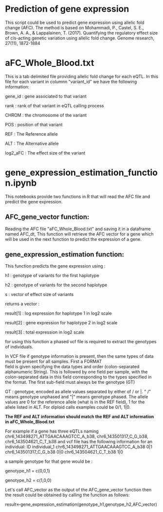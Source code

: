# Prediction of gene expression
This script could be used to predict gene expression using allelic fold change (AFC). The method is based on Mohammadi, P., Castel, S. E., Brown, A. A., & Lappalainen, T. (2017). Quantifying the regulatory effect size of cis-acting genetic variation using allelic fold change. Genome research, 27(11), 1872-1884 


# aFC_Whole_Blood.txt
This is a tab delimited file providing allelic fold change for each eQTL. In this file for each variant in columnn "variant_id" we have the following information:

gene_id : gene associated to that variant

rank : rank of that variant in eQTL calling process

CHROM : the chromosome of the variant

POS : position of that variant

REF : The Reference allele

ALT : The Alternative allele

log2_aFC : The effect size of the variant

# gene_expression_estimation_function.ipynb

This notebooks provide two functions in R that will read the AFC file and predict the gene expression.

## AFC_gene_vector function:

Reading the AFC file "aFC_Whole_Blood.txt" and saving it in a dataframe named AFC_dt, This function will retrieve the AFC vector for a gene which will be used in the next function to predict the expression of a gene.

## gene_expression_estimation function:
This function predicts the gene expression using :

h1 : genotype of variants for the first haplotype

h2 : genotype of variants for the second haplotype

s : vector of effect size of variants

returns a vector : 

result[1] : log expression for haplotype 1 in log2 scale

result[2] : gene expression for haplotype 2 in log2 scale

result[3] : total expression in log2 scale

for using this function a phased vcf file is required to extract the genotypes of individuals.

In VCF file if genotype information is present, then the same types of data must be present for all samples. First a FORMAT  
field is given specifying the data types and order (colon-separated alphanumeric String). This is followed by one field per sample, with the colon-separated data in this  field corresponding to the types specified in the format. The  first sub-field must always be the genotype (GT)

GT : genotype, encoded as allele values separated by either of / or |. " /" means genotype unphased and "|" means genotype phased. The allele values are 0 for the reference allele (what is in the REF  field), 1 for the  
allele listed in ALT. For diploid calls examples could be 0/1, 1|0. 

**The REF and ALT information should match the REF and ALT information in aFC_Whole_Blood.txt**

For example if a gene has three eQTLs naming chr6_143498271_ATTGAACAAAGTCC_A_b38, chr6_143501317_C_G_b38, chr6_143504621_C_T_b38 and vcf file has the following information for an individual:
ID    individual_1
chr6_143498271_ATTGAACAAAGTCC_A_b38     0|1
chr6_143501317_C_G_b38         0|0
chr6_143504621_C_T_b38       1|0

a sample genotype for that gene would be : 

genotype_h1 = c(0,0,1)

genotype_h2 = c(1,0,0)

Let's call AFC_vector as the output of the AFC_gene_vector function then the result could be obtained by calling the function as follows:

result<-gene_expression_estimation(genotype_h1,genotype_h2,AFC_vector)

